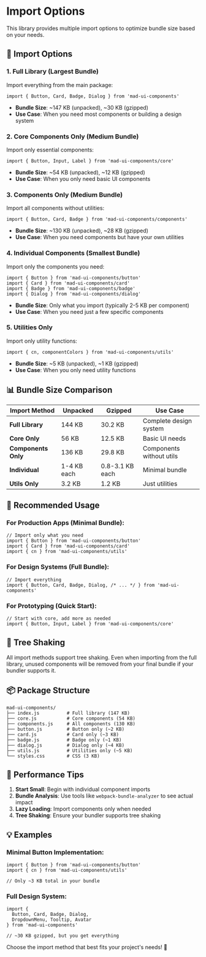 # Import Options

This library provides multiple import options to optimize bundle size based on your needs.

## 🚀 Import Options

### 1. **Full Library** (Largest Bundle)
Import everything from the main package:
```tsx
import { Button, Card, Badge, Dialog } from 'mad-ui-components'
```
- **Bundle Size**: ~147 KB (unpacked), ~30 KB (gzipped)
- **Use Case**: When you need most components or building a design system

### 2. **Core Components Only** (Medium Bundle)
Import only essential components:
```tsx
import { Button, Input, Label } from 'mad-ui-components/core'
```
- **Bundle Size**: ~54 KB (unpacked), ~12 KB (gzipped)
- **Use Case**: When you only need basic UI components

### 3. **Components Only** (Medium Bundle)
Import all components without utilities:
```tsx
import { Button, Card, Badge } from 'mad-ui-components/components'
```
- **Bundle Size**: ~130 KB (unpacked), ~28 KB (gzipped)
- **Use Case**: When you need components but have your own utilities

### 4. **Individual Components** (Smallest Bundle)
Import only the components you need:
```tsx
import { Button } from 'mad-ui-components/button'
import { Card } from 'mad-ui-components/card'
import { Badge } from 'mad-ui-components/badge'
import { Dialog } from 'mad-ui-components/dialog'
```
- **Bundle Size**: Only what you import (typically 2-5 KB per component)
- **Use Case**: When you need just a few specific components

### 5. **Utilities Only**
Import only utility functions:
```tsx
import { cn, componentColors } from 'mad-ui-components/utils'
```
- **Bundle Size**: ~5 KB (unpacked), ~1 KB (gzipped)
- **Use Case**: When you only need utility functions

## 📊 Bundle Size Comparison

| Import Method | Unpacked | Gzipped | Use Case |
|---------------|----------|---------|----------|
| **Full Library** | 144 KB | 30.2 KB | Complete design system |
| **Core Only** | 56 KB | 12.5 KB | Basic UI needs |
| **Components Only** | 136 KB | 29.8 KB | Components without utils |
| **Individual** | 1-4 KB each | 0.8-3.1 KB each | Minimal bundle |
| **Utils Only** | 3.2 KB | 1.2 KB | Just utilities |

## 🎯 Recommended Usage

### For **Production Apps** (Minimal Bundle):
```tsx
// Import only what you need
import { Button } from 'mad-ui-components/button'
import { Card } from 'mad-ui-components/card'
import { cn } from 'mad-ui-components/utils'
```

### For **Design Systems** (Full Bundle):
```tsx
// Import everything
import { Button, Card, Badge, Dialog, /* ... */ } from 'mad-ui-components'
```

### For **Prototyping** (Quick Start):
```tsx
// Start with core, add more as needed
import { Button, Input, Label } from 'mad-ui-components/core'
```

## 🔧 Tree Shaking

All import methods support tree shaking. Even when importing from the full library, unused components will be removed from your final bundle if your bundler supports it.

## 📦 Package Structure

```
mad-ui-components/
├── index.js          # Full library (147 KB)
├── core.js           # Core components (54 KB)
├── components.js     # All components (130 KB)
├── button.js         # Button only (~2 KB)
├── card.js           # Card only (~3 KB)
├── badge.js          # Badge only (~1 KB)
├── dialog.js         # Dialog only (~4 KB)
├── utils.js          # Utilities only (~5 KB)
└── styles.css        # CSS (3 KB)
```

## 🚀 Performance Tips

1. **Start Small**: Begin with individual component imports
2. **Bundle Analysis**: Use tools like `webpack-bundle-analyzer` to see actual impact
3. **Lazy Loading**: Import components only when needed
4. **Tree Shaking**: Ensure your bundler supports tree shaking

## 💡 Examples

### Minimal Button Implementation:
```tsx
import { Button } from 'mad-ui-components/button'
import { cn } from 'mad-ui-components/utils'

// Only ~3 KB total in your bundle
```

### Full Design System:
```tsx
import { 
  Button, Card, Badge, Dialog, 
  DropdownMenu, Tooltip, Avatar 
} from 'mad-ui-components'

// ~30 KB gzipped, but you get everything
```

Choose the import method that best fits your project's needs! 🎯
